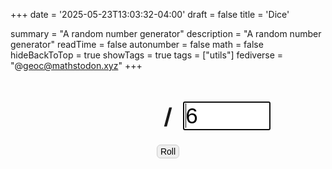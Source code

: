 +++
date = '2025-05-23T13:03:32-04:00'
draft = false
title = 'Dice'

summary = "A random number generator"
description = "A random number generator"
readTime = false
autonumber = false
math = false
hideBackToTop = true
showTags = true
tags = ["utils"]
fediverse = "@geoc@mathstodon.xyz"
+++


<!-- # / dice_number
reroll -->

<!-- dice number = 6 -->

<div align="center">
    <h1 style="font-size:2.5em; font-weight:bold; display:flex; align-items:center; justify-content:center; gap:0.5em; width:100%;">
        <span id="result" style="display:inline-block; min-width:3em; width:4em; text-align:right;"></span>
        <span>/</span>
        <input type="text" id="outOf" value="6" style="font-size:1em; width:4em; min-width:3em; text-align:left;" oninput="rollDice()" autofocus>
    </h1>
</div>
<div align="center" style="margin-top: 20px;">  
    <button id="roll" style="border-radius: 6px; border: 1px solid #ccc; padding: 2px 5px; font-size: 1em;">Roll</button>
</div>

<script>
    const rollButton = document.getElementById('roll');
    const outOfInput = document.getElementById('outOf');

    function rollDice() {
        const outOf = parseInt(outOfInput.value, 10);
        if (isNaN(outOf) || outOf <= 0) {
            return;
        }
        const randomNumber = Math.floor(Math.random() * outOf) + 1;

        const resultDisplay = document.getElementById('result');
        resultDisplay.innerHTML = randomNumber;
    }
    
    rollButton.addEventListener('click', () => {
        result = rollDice();
        }
    );

    rollDice();
</script>